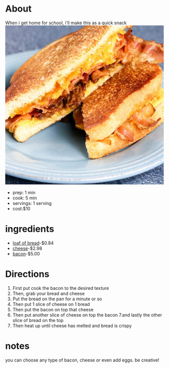 # About

When i get home for school, i'll make this as a quick snack
![Grilled cheese with bacon](./Three-Cheese-Bacon-and-Jalapeno-Grilled-Cheese-1-720x720.jpg)

  * prep: 1 min
  * cook: 5 min
  * servings: 1 serving
  * cost:$10
  
# ingredients
* [loaf of bread](https://www.walmart.com/ip/Great-Value-White-Bread-20-oz/10315752)-$0.84
* [cheese](https://www.walmart.com/ip/Kraft-Singles-American-Slices-16-ct-12-0-oz-Wrapper/11964619)-$2.98
* [bacon](https://www.walmart.com/ip/Oscar-Mayer-Naturally-Hardwood-Smoked-Maple-Bacon-16-oz-Vacuum-Pack/16777272)-$5.00

# Directions
1. First put cook the bacon to the desired texture 
2. Then, grab your bread and cheese 
3. Put the bread on the pan for a minute or so 
4. Then put 1 slice of cheese on 1 bread
5. Then put the bacon on top that cheese
6. Then put another slice of cheese on top the bacon 
7.and lastly the other slice of bread on the top
8. Then heat up until cheese has melted and bread is crispy
# notes
you can choose any type of bacon, cheese or even add eggs. be creative!
